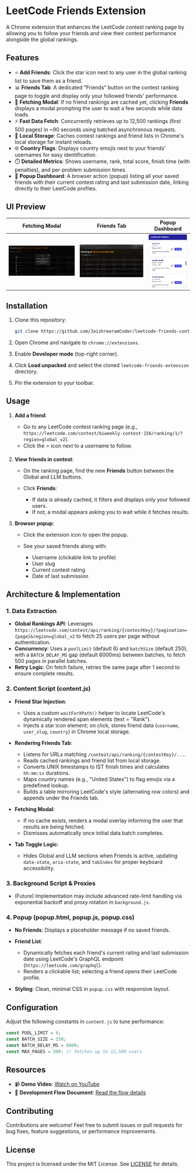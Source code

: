 # LeetCode Friends Extension

A Chrome extension that enhances the LeetCode contest ranking page by allowing you to follow your friends and view their contest performance alongside the global rankings.

## Features

* ⭐ **Add Friends**: Click the star icon next to any user in the global ranking list to save them as a friend.
* 📊 **Friends Tab**: A dedicated "Friends" button on the contest ranking page to toggle and display only your followed friends' performance.
* 💬 **Fetching Modal**: If no friend rankings are cached yet, clicking **Friends** displays a modal prompting the user to wait a few seconds while data loads.
* ⚡ **Fast Data Fetch**: Concurrently retrieves up to 12,500 rankings (first 500 pages) in \~90 seconds using batched asynchronous requests.
* 💾 **Local Storage**: Caches contest rankings and friend lists in Chrome's local storage for instant reloads.
* 🌐 **Country Flags**: Displays country emojis next to your friends' usernames for easy identification.
* ⏱️ **Detailed Metrics**: Shows username, rank, total score, finish time (with penalties), and per-problem submission times.
* 📢 **Popup Dashboard**: A browser action (popup) listing all your saved friends with their current contest rating and last submission date, linking directly to their LeetCode profiles.

## UI Preview

| Fetching Modal                                      | Friends Tab                                      | Popup Dashboard                     |
| --------------------------------------------------- | ------------------------------------------------ | ----------------------------------- |
| ![Fetching Results](ui-images/fetching_results.png) | ![Friends Rankings](ui-images/friends_ranks.png) | ![Popup](ui-images/popup_image.png) |

## Installation

1. Clone this repository:

   ```bash
   git clone https://github.com/JaishreeramCoder/leetcode-friends-contest-tracker.git
   ```
2. Open Chrome and navigate to `chrome://extensions`.
3. Enable **Developer mode** (top-right corner).
4. Click **Load unpacked** and select the cloned `leetcode-friends-extension` directory.
5. Pin the extension to your toolbar.

## Usage

1. **Add a friend**:

   * Go to any LeetCode contest ranking page (e.g., `https://leetcode.com/contest/biweekly-contest-156/ranking/1/?region=global_v2`).
   * Click the ⭐ icon next to a username to follow.
2. **View friends in contest**:

   * On the ranking page, find the new **Friends** button between the Global and LLM buttons.
   * Click **Friends**:

     * If data is already cached, it filters and displays only your followed users.
     * If not, a modal appears asking you to wait while it fetches results.
3. **Browser popup**:

   * Click the extension icon to open the popup.
   * See your saved friends along with:

     * Username (clickable link to profile)
     * User slug
     * Current contest rating
     * Date of last submission

## Architecture & Implementation

### 1. Data Extraction

* **Global Rankings API**: Leverages `https://leetcode.com/contest/api/ranking/{contestKey}/?pagination={page}&region=global_v2` to fetch 25 users per page without authentication.
* **Concurrency**: Uses a `poolLimit` (default 6) and `batchSize` (default 250), with a `BATCH_DELAY_MS` gap (default 6000ms) between batches, to fetch 500 pages in parallel batches.
* **Retry Logic**: On fetch failure, retries the same page after 1 second to ensure complete results.

### 2. Content Script (content.js)

* **Friend Star Injection**:

  * Uses a custom `waitForXPath()` helper to locate LeetCode's dynamically rendered span elements (text = "Rank").
  * Injects a star icon element; on click, stores friend data (`username`, `user_slug`, `country`) in Chrome local storage.
* **Rendering Friends Tab**:

  * Listens for URLs matching `/contest/api/ranking/{contestKey}/...`.
  * Reads cached rankings and friend list from local storage.
  * Converts UNIX timestamps to IST finish times and calculates `hh:mm:ss` durations.
  * Maps country names (e.g., "United States") to flag emojis via a predefined lookup.
  * Builds a table mirroring LeetCode's style (alternating row colors) and appends under the Friends tab.
* **Fetching Modal**:

  * If no cache exists, renders a modal overlay informing the user that results are being fetched.
  * Dismisses automatically once initial data batch completes.
* **Tab Toggle Logic**:

  * Hides Global and LLM sections when Friends is active, updating `data-state`, `aria-state`, and `tabIndex` for proper keyboard accessibility.

### 3. Background Script & Proxies

* (Future) Implementation may include advanced rate-limit handling via exponential backoff and proxy rotation in `background.js`.

### 4. Popup (popup.html, popup.js, popup.css)

* **No Friends**: Displays a placeholder message if no saved friends.
* **Friend List**:

  * Dynamically fetches each friend's current rating and last submission date using LeetCode's GraphQL endpoint (`https://leetcode.com/graphql`).
  * Renders a clickable list; selecting a friend opens their LeetCode profile.
* **Styling**: Clean, minimal CSS in `popup.css` with responsive layout.

## Configuration

Adjust the following constants in `content.js` to tune performance:

```js
const POOL_LIMIT = 6;
const BATCH_SIZE = 250;
const BATCH_DELAY_MS = 6000;
const MAX_PAGES = 500; // fetches up to 12,500 users
```

## Resources

* 📹 **Demo Video**: [Watch on YouTube](INSERT_YOUTUBE_URL_HERE)
* 📄 **Development Flow Document**: [Read the flow details](https://docs.google.com/document/d/1JiM4skOP-ovE9L6edUGRO_fWKWqp2wixcn3hw18gxWU/edit?tab=t.0)

## Contributing

Contributions are welcome! Feel free to submit issues or pull requests for bug fixes, feature suggestions, or performance improvements.

## License

This project is licensed under the MIT License. See [LICENSE](LICENSE) for details.
